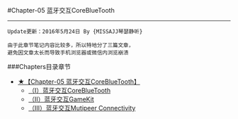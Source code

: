#Chapter-05 蓝牙交互CoreBlueTooth

---
```objc
Update更新：2016年5月24日 By {MISSAJJ琴瑟静听}
```
 
 ```
由于此章节笔记内容比较多，所以特地分了三篇文章，
避免因文章太长而导致手机浏览器或微信内浏览崩溃
```


###Chapters目录章节

* [★【Chapter-05 蓝牙交互CoreBlueTooth】](README.md)
   * [（I）蓝牙交互CoreBlueTooth](iff09_lan_ya_jiaohu_corebluetooth.md)
   * [（II）蓝牙交互GameKit](iiff09_lan_ya_jiao_hu_gamekit.md)
   * [（III）蓝牙交互Mutipeer Connectivity](iiiff09_lan_ya_jiaohu_mutipeer_connectivity.md)